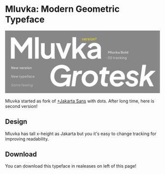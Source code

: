 # Mluvka: Modern Geometric Typeface
![screen](/readme/mainbanner.png)

Mluvka started as fork of [+Jakarta Sans](https://tokotype.github.io/plusjakarta-sans/) with dots. After long time, here is second version!

## Design
Mluvka has tall x-height as Jakarta but you it's easy to change tracking for improving readability.

## Download
You can download this typeface in realeases on left of this page!
